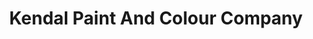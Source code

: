 ---
title: "Kendal Paint And Colour Company"
url: /kendal/kendal-paint-and-colour-company/
shop: Farben
---
